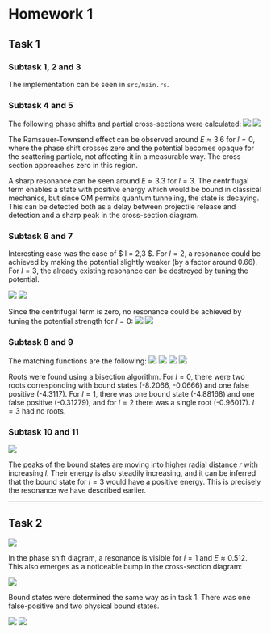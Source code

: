 # Homework 1

## Task 1
### Subtask 1, 2 and 3
The implementation can be seen in `src/main.rs`.

### Subtask 4 and 5
The following phase shifts and partial cross-sections were calculated:
![](img/t1_phase-shift.png)
![](img/t1_cross-sections.png)

The Ramsauer-Townsend effect can be observed around $E \approx 3.6$ for $l = 0$, where the phase shift crosses zero and the potential becomes opaque for the scattering particle, not affecting it in a measurable way. The cross-section approaches zero in this region.

A sharp resonance can be seen around $E \approx 3.3$ for $l = 3$. The centrifugal term enables a state with positive energy which would be bound in classical mechanics, but since QM permits quantum tunneling, the state is decaying. This can be detected both as a delay between projectile release and detection and a sharp peak in the cross-section diagram.


### Subtask 6 and 7
Interesting case was the case of $ l = 2,3 $. For $l = 2$, a resonance could be achieved by making the potential slightly weaker (by a factor around 0.66). For $l = 3$, the already existing resonance can be destroyed by tuning the potential.

![](img/t1_l2_ps.png)
![](img/t1_l3_ps.png)

Since the centrifugal term is zero, no resonance could be achieved by tuning the potential strength for $l = 0$:
![](img/t1_l0_ps.png)
![](img/t1_l0_cs.png)

### Subtask 8 and 9
The matching functions are the following:
![](img/t1_f0.png)
![](img/t1_f1.png)
![](img/t1_f2.png)
![](img/t1_f3.png)

Roots were found using a bisection algorithm. For $l = 0$, there were two roots corresponding with bound states (-8.2066, -0.0666) and one false positive (-4.3117). For $l = 1$, there was one bound state (-4.88168) and one false positive (-0.31279), and for $l = 2$ there was a single root (-0.96017). $l = 3$ had no roots.

### Subtask 10 and 11
![](img/t1_bound-states.png)

The peaks of the bound states are moving into higher radial distance $r$ with increasing $l$. Their energy is also steadily increasing, and it can be inferred that the bound state for $l = 3$ would have a positive energy. This is precisely the resonance we have described earlier.


---


## Task 2
![](img/t2_phase-shift.png)

In the phase shift diagram, a resonance is visible for $l = 1$ and $E \approx 0.512$. This also emerges as a noticeable bump in the cross-section diagram:

![](img/t2_cross-sections.png)

Bound states were determined the same way as in task 1. There was one false-positive and two physical bound states.

![](img/t2_f.png)
![](img/t2_bound-states.png)